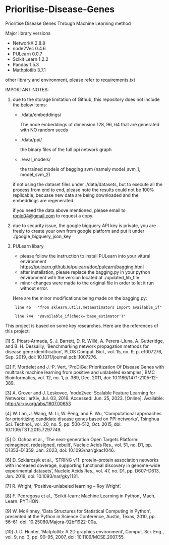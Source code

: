 # Prioritise-Disease-Genes
Prioritise Disease Genes Through Machine Learning method

Major library versions
-	NetworkX 2.8.8
-	node2Vec 0.4.6
-	PULearn 0.0.7
-	Scikit Learn 1.2.2
-	Pandas 1.5.3
-	Mathplotlib 3.7.1

other library and environment, please refer to requirements.txt

IMPORTANT NOTES:
1. due to the storage limitation of Github, this repository does not include the below items:
    - ./data/embeddings/

        The node embeddings of dimension 128, 96, 64 that are generated with NO random seeds
    - ./data/ppi/
        
        the binary files of the full ppi network graph
    - ./eval_models/
        
        the trained models of bagging svm (namely model_svm_1, model_svm_2)

   if not using the dataset files under ./data/datasets, but to execute all the process from end to end, 
   please note the results could not be 100% replicable, becuase new data are being downloaded and the embeddings are regenerated. 
    
   if you need the data above mentioned, please email to ronlo04@gmail.com to request a copy.

2. due to security issue, the google bigquery API key is private, you are freely to create your own from google platform and put it under ./google_bigquery_json_key

3. PULearn libary 
    - please follow the instruction to install PULearn into your vitural environment
    https://pulearn.github.io/pulearn/doc/pulearn/bagging.html
    - after installation, please replace the bagging.py in your python environment with the version located at ./updated_lib_file
    - minor changes were made to the original file in order to let it run without error.  

   Here are the minor modifications being made on the bagging.py: 

        line 46   "from sklearn.utils.metaestimators import available_if"
        
        line 744  "@available_if(check='base_estimator')"

This project is based on some key researches. Here are the references of this project: 

[1]	S. Picart-Armada, S. J. Barrett, D. R. Willé, A. Perera-Lluna, A. Gutteridge, and B. H. Dessailly, ‘Benchmarking network propagation methods for disease gene identification’, PLOS Comput. Biol., vol. 15, no. 9, p. e1007276, Sep. 2019, doi: 10.1371/journal.pcbi.1007276.

[2]	F. Mordelet and J.-P. Vert, ‘ProDiGe: Prioritization Of Disease Genes with multitask machine learning from positive and unlabeled examples’, BMC Bioinformatics, vol. 12, no. 1, p. 389, Dec. 2011, doi: 10.1186/1471-2105-12-389.

[3]	A. Grover and J. Leskovec, ‘node2vec: Scalable Feature Learning for Networks’. arXiv, Jul. 03, 2016. Accessed: Jun. 25, 2023. [Online]. Available: http://arxiv.org/abs/1607.00653

[4]	W. Lan, J. Wang, M. Li, W. Peng, and F. Wu, ‘Computational approaches for prioritizing candidate disease genes based on PPI networks’, Tsinghua Sci. Technol., vol. 20, no. 5, pp. 500–512, Oct. 2015, doi: 10.1109/TST.2015.7297749.

[5]	D. Ochoa et al., ‘The next-generation Open Targets Platform: reimagined, redesigned, rebuilt’, Nucleic Acids Res., vol. 51, no. D1, pp. D1353–D1359, Jan. 2023, doi: 10.1093/nar/gkac1046.

[6]	D. Szklarczyk et al., ‘STRING v11: protein–protein association networks with increased coverage, supporting functional discovery in genome-wide experimental datasets’, Nucleic Acids Res., vol. 47, no. D1, pp. D607–D613, Jan. 2019, doi: 10.1093/nar/gky1131.

[7]	R. Wright, ‘Positive-unlabeled learning – Roy Wright’.

[8]	F. Pedregosa et al., ‘Scikit-learn: Machine Learning in Python’, Mach. Learn. PYTHON.

[9]	W. McKinney, ‘Data Structures for Statistical Computing in Python’, presented at the Python in Science Conference, Austin, Texas, 2010, pp. 56–61. doi: 10.25080/Majora-92bf1922-00a.

[10]	J. D. Hunter, ‘Matplotlib: A 2D graphics environment’, Comput. Sci. Eng., vol. 9, no. 3, pp. 90–95, 2007, doi: 10.1109/MCSE.2007.55.